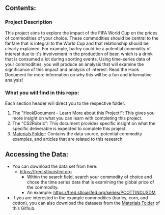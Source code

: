 ## Contents:

### Project Description
This project aims to explore the impact of the FIFA World Cup on the prices of commodities of your choice.  These commodities should be central to the fanfare that is integral to the World Cup and that relationship should be clearly explained. For example, barley could be a potential commidity of interest due to it's involvement in the production of beer, which is a drink that is consumed a lot during sporting events. Using time-series data of your commodities, you will produce an analysis that will examine tbe significance of this impact and analysis of interest. Read the Hook Document for more information on why this will be a fun and informative analysis! 

### What you will find in this repo: 
Each section header will direct you to the respective folder.
1. The "HookDocument - Learn More about this Project!": This gives you more insight on what you can learn with completing this project.
2. The "CS2Rubric": This document provides specific insight on what the specific deliverable is expected to complete this project.
3. [Materials Folder](https://github.com/bridaviss/CS2/tree/main/Material%20Folder): Contains the data source, potential commodity examples, and articles that are related to this research


   
## Accessing the Data:
- You can download the data set from here:
    - https://fred.stlouisfed.org
        - Within the search field, search your commodity of choice and chose the time series data that is examining the global price of the commodity.
        - An example: https://fred.stlouisfed.org/series/PCOTTINDUSDM
- If you are interested in the example commodities (barley, corn, and cotton), you can also download the datasets from the [Materials Folder](https://github.com/bridaviss/CS2/tree/main/Material%20Folder) of this Github.


